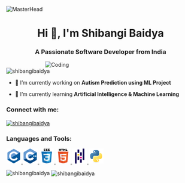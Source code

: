 ![MasterHead](https://user-images.githubusercontent.com/90236635/232446433-d5540fa2-fe28-4bb8-b929-cdb51fe61336.gif)


<h1 align="center">Hi 👋, I'm Shibangi Baidya</h1>
<h3 align="center">A Passionate Software Developer from India</h3>

<img align="right" alt="Coding" width="400" src="https://mir-s3-cdn-cf.behance.net/project_modules/disp/601014116770475.6068beff4640a.gif">


<p align="left"> <img src="https://komarev.com/ghpvc/?username=shibangibaidya&label=Profile%20views&color=0e75b6&style=flat" alt="shibangibaidya" /> </p>

- 🔭 I’m currently working on **Autism Prediction using ML Project**

- 🌱 I’m currently learning **Artificial Intelligence & Machine Learning**

<!--- 📫 How to reach me **baidyashibangi@gmail.com**-->

<h3 align="left">Connect with me:</h3>
<p align="left">
<a href="https://linkedin.com/in/shibangibaidya" target="blank"><img align="center" src="https://raw.githubusercontent.com/rahuldkjain/github-profile-readme-generator/master/src/images/icons/Social/linked-in-alt.svg" alt="shibangibaidya" height="30" width="40" /></a>
</p>

<h3 align="left">Languages and Tools:</h3>
<p align="left"> <a href="https://www.cprogramming.com/" target="_blank" rel="noreferrer"> <img src="https://raw.githubusercontent.com/devicons/devicon/master/icons/c/c-original.svg" alt="c" width="40" height="40"/> </a> <a href="https://www.w3schools.com/cpp/" target="_blank" rel="noreferrer"> <img src="https://raw.githubusercontent.com/devicons/devicon/master/icons/cplusplus/cplusplus-original.svg" alt="cplusplus" width="40" height="40"/> </a> <a href="https://www.w3schools.com/css/" target="_blank" rel="noreferrer"> <img src="https://raw.githubusercontent.com/devicons/devicon/master/icons/css3/css3-original-wordmark.svg" alt="css3" width="40" height="40"/> </a> <a href="https://www.w3.org/html/" target="_blank" rel="noreferrer"> <img src="https://raw.githubusercontent.com/devicons/devicon/master/icons/html5/html5-original-wordmark.svg" alt="html5" width="40" height="40"/> </a> <a href="https://pandas.pydata.org/" target="_blank" rel="noreferrer"> <img src="https://raw.githubusercontent.com/devicons/devicon/2ae2a900d2f041da66e950e4d48052658d850630/icons/pandas/pandas-original.svg" alt="pandas" width="40" height="40"/> </a> <a href="https://www.python.org" target="_blank" rel="noreferrer"> <img src="https://raw.githubusercontent.com/devicons/devicon/master/icons/python/python-original.svg" alt="python" width="40" height="40"/> </a> </p>

<p><img align="left" src="https://github-readme-stats.vercel.app/api/top-langs?username=shibangibaidya&show_icons=true&locale=en&layout=compact" alt="shibangibaidya" /></p>

<p>&nbsp;<img align="center" src="https://github-readme-stats.vercel.app/api?username=shibangibaidya&show_icons=true&locale=en" alt="shibangibaidya" /></p>
